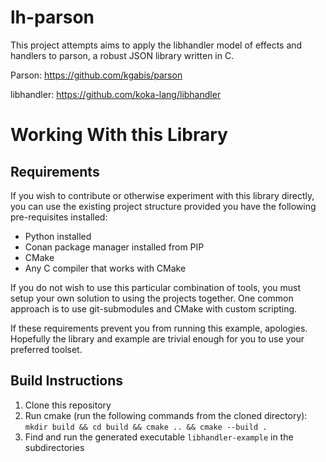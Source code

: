 # lh-parson 

This project attempts aims to apply the libhandler model of effects and handlers to parson, a robust JSON library written in C. 

Parson: https://github.com/kgabis/parson

libhandler:  https://github.com/koka-lang/libhandler

# Working With this Library

## Requirements
If you wish to contribute or otherwise experiment with this library directly, you can use the existing project structure provided you have the following pre-requisites installed: 

* Python installed
* Conan package manager installed from PIP
* CMake
* Any C compiler that works with CMake

If you do not wish to use this particular combination of tools, you must setup your own solution to using the projects together. One common approach is to use git-submodules and CMake with custom scripting.   

If these requirements prevent you from running this example, apologies.  Hopefully the library and example are trivial enough for you to use your preferred toolset. 

## Build Instructions
1. Clone this repository
1. Run cmake (run the following commands from the cloned directory):
	`mkdir build && cd build && cmake .. && cmake --build .`
1. Find and run the generated executable `libhandler-example` in the subdirectories

